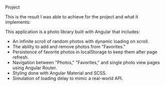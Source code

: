 Project 

This is the result I was able to achieve for the project and what it implements:

This application is a photo library built with Angular that includes:

- An infinite scroll of random photos with dynamic loading on scroll.
- The ability to add and remove photos from "Favorites."
- Persistence of favorite photos in localStorage to keep them after page refresh.
- Navigation between "Photos," "Favorites," and single photo view pages using Angular Router.
- Styling done with Angular Material and SCSS.
- Simulation of loading delay to mimic a real-world API.

